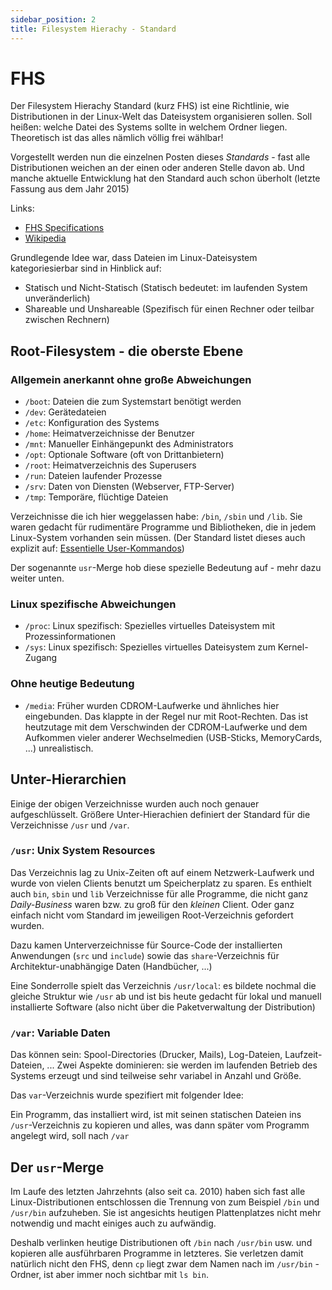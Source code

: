 ```yaml
---
sidebar_position: 2
title: Filesystem Hierachy - Standard
---
```


# FHS

Der Filesystem Hierachy Standard (kurz FHS) ist eine Richtlinie, wie Distributionen in der
Linux-Welt das Dateisystem organisieren sollen. Soll heißen: welche Datei des Systems sollte
in welchem Ordner liegen. Theoretisch ist das alles nämlich völlig frei wählbar!

Vorgestellt werden nun die einzelnen Posten dieses *Standards* - fast alle Distributionen
weichen an der einen oder anderen Stelle davon ab. Und manche aktuelle Entwicklung hat
den Standard auch schon überholt (letzte Fassung aus dem Jahr 2015)

Links:

- [FHS Specifications](https://refspecs.linuxfoundation.org/fhs)
- [Wikipedia](https://de.wikipedia.org/wiki/Filesystem_Hierarchy_Standard)

Grundlegende Idee war, dass Dateien im Linux-Dateisystem kategoriesierbar sind in Hinblick
auf:

- Statisch und Nicht-Statisch (Statisch bedeutet: im laufenden System unveränderlich)
- Shareable und Unshareable (Spezifisch für einen Rechner oder teilbar zwischen Rechnern)

## Root-Filesystem - die oberste Ebene

### Allgemein anerkannt ohne große Abweichungen

- `/boot`: Dateien die zum Systemstart benötigt werden
- `/dev`: Gerätedateien
- `/etc`: Konfiguration des Systems
- `/home`: Heimatverzeichnisse der Benutzer
- `/mnt`: Manueller Einhängepunkt des Administrators
- `/opt`: Optionale Software (oft von Drittanbietern)
- `/root`: Heimatverzeichnis des Superusers
- `/run`: Dateien laufender Prozesse
- `/srv`: Daten von Diensten (Webserver, FTP-Server)
- `/tmp`: Temporäre, flüchtige Dateien

Verzeichnisse die ich hier weggelassen habe: `/bin`, `/sbin` und `/lib`. Sie waren
gedacht für rudimentäre Programme und Bibliotheken, die in jedem Linux-System vorhanden sein
müssen. (Der Standard listet dieses auch explizit auf: [Essentielle User-Kommandos](https://refspecs.linuxfoundation.org/FHS_3.0/fhs-3.0.html#binEssentialUserCommandBinaries))

Der sogenannte `usr`-Merge hob diese spezielle Bedeutung auf - mehr dazu weiter unten.

### Linux spezifische Abweichungen

- `/proc`: Linux spezifisch: Spezielles virtuelles Dateisystem mit Prozessinformationen
- `/sys`: Linux spezifisch: Spezielles virtuelles Dateisystem zum Kernel-Zugang

### Ohne heutige Bedeutung

- `/media`: Früher wurden CDROM-Laufwerke und ähnliches hier eingebunden. Das klappte in
der Regel nur mit Root-Rechten. Das ist heutzutage mit dem Verschwinden der CDROM-Laufwerke
und dem Aufkommen vieler anderer Wechselmedien (USB-Sticks, MemoryCards, ...) unrealistisch.

## Unter-Hierarchien

Einige der obigen Verzeichnisse wurden auch noch genauer aufgeschlüsselt. Größere
Unter-Hierachien definiert der Standard für die Verzeichnisse `/usr` und `/var`.

### `/usr`: Unix System Resources

Das Verzeichnis lag zu Unix-Zeiten oft auf einem Netzwerk-Laufwerk und wurde von vielen
Clients benutzt um Speicherplatz zu sparen. Es enthielt auch `bin`, `sbin` und `lib` 
Verzeichnisse für alle Programme, die nicht ganz *Daily-Business* waren bzw. zu groß für
den *kleinen* Client. Oder ganz einfach nicht vom Standard im jeweiligen Root-Verzeichnis
gefordert wurden.

Dazu kamen Unterverzeichnisse für Source-Code der installierten Anwendungen (`src` und 
`include`) sowie das `share`-Verzeichnis für Architektur-unabhängige Daten (Handbücher, ...)

Eine Sonderrolle spielt das Verzeichnis `/usr/local`: es bildete nochmal die gleiche
Struktur wie `/usr` ab und ist bis heute gedacht für lokal und manuell installierte 
Software (also nicht über die Paketverwaltung der Distribution)

### `/var`: Variable Daten

Das können sein: Spool-Directories (Drucker, Mails), Log-Dateien, Laufzeit-Dateien, ...
Zwei Aspekte dominieren: sie werden im laufenden Betrieb des Systems erzeugt und sind
teilweise sehr variabel in Anzahl und Größe.

Das `var`-Verzeichnis wurde spezifiert mit folgender Idee:

Ein Programm, das installiert wird, ist mit seinen statischen Dateien ins `/usr`-Verzeichnis
zu kopieren und alles, was dann später vom Programm angelegt wird, soll nach `/var`

## Der `usr`-Merge

Im Laufe des letzten Jahrzehnts (also seit ca. 2010) haben sich fast alle Linux-Distributionen
entschlossen die Trennung von zum Beispiel `/bin` und `/usr/bin` aufzuheben. Sie ist
angesichts heutigen Plattenplatzes nicht mehr notwendig und macht einiges auch zu aufwändig.

Deshalb verlinken heutige Distributionen oft `/bin` nach `/usr/bin` usw. und kopieren alle
ausführbaren Programme in letzteres. Sie verletzen damit natürlich nicht den FHS, denn
`cp` liegt zwar dem Namen nach im `/usr/bin` - Ordner, ist aber immer noch sichtbar mit
`ls bin`.




